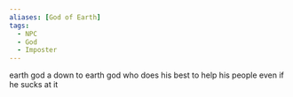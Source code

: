 ```yaml
---
aliases: [God of Earth]
tags:
  - NPC
  - God
  - Imposter
---
```

earth god a down to earth god who does his best to help his people even if he sucks at it
